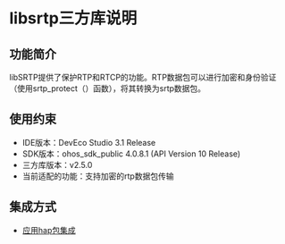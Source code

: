 # libsrtp三方库说明
## 功能简介
libSRTP提供了保护RTP和RTCP的功能。RTP数据包可以进行加密和身份验证（使用srtp_protect（）函数），将其转换为srtp数据包。
## 使用约束
- IDE版本：DevEco Studio 3.1 Release
- SDK版本：ohos_sdk_public 4.0.8.1 (API Version 10 Release)
- 三方库版本：v2.5.0 
- 当前适配的功能：支持加密的rtp数据包传输

## 集成方式
+ [应用hap包集成](docs/hap_integrate.md)
